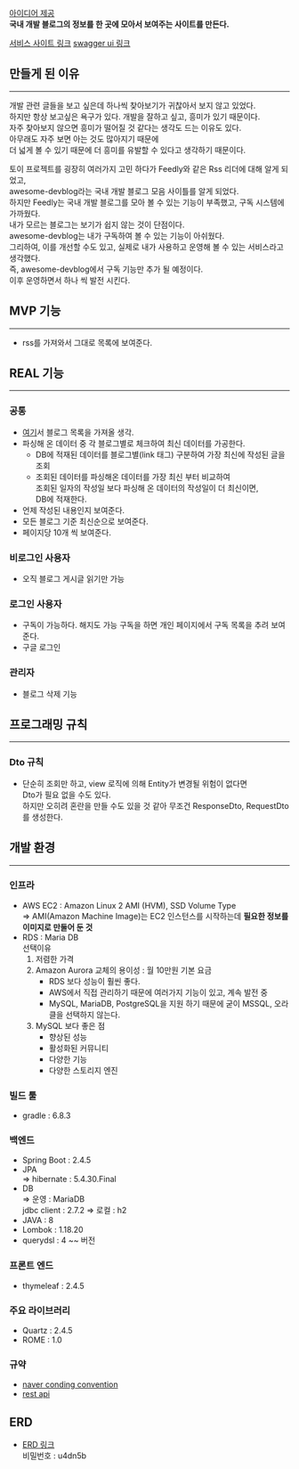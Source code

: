 [아이디어 제공](https://awesome-devblog.netlify.app/)  
**국내 개발 블로그의 정보를 한 곳에 모아서 보여주는 사이트를 만든다.**

[서비스 사이트 링크](http://www.devlogmoa.shop/)
[swagger ui 링크](http://www.devlogmoa.shop/swagger-ui.html)
## 만들게 된 이유

---
개발 관련 글들을 보고 싶은데 하나씩 찾아보기가 귀찮아서 보지 않고 있었다.  
하지만 항상 보고싶은 욕구가 있다. 개발을 잘하고 싶고, 흥미가 있기 때문이다.  
자주 찾아보지 않으면 흥미가 떨어질 것 같다는 생각도 드는 이유도 있다.  
아무래도 자주 보면 아는 것도 많아지기 때문에  
더 넓게 볼 수 있기 때문에 더 흥미를 유발할 수 있다고 생각하기 때문이다.

토이 프로젝트를 굉장히 여러가지 고민 하다가 Feedly와 같은 Rss 리더에 대해 알게 되었고,  
awesome-devblog라는 국내 개발 블로그 모음 사이틀를 알게 되었다.  
하지만 Feedly는 국내 개발 블로그를 모아 볼 수 있는 기능이 부족했고, 구독 시스템에 가까웠다.  
내가 모르는 블로그는 보기가 쉽지 않는 것이 단점이다.  
awesome-devblog는 내가 구독하여 볼 수 있는 기능이 아쉬웠다.  
그리하여, 이를 개선할 수도 있고, 실제로 내가 사용하고 운영해 볼 수 있는 서비스라고 생각했다.  
즉, awesome-devblog에서 구독 기능만 추가 될 예정이다.  
이후 운영하면서 하나 씩 발전 시킨다.

## MVP 기능

---
- rss를 가져와서 그대로 목록에 보여준다.

## REAL 기능

---
### 공통
- [여기](https://github.com/sarojaba/awesome-devblog)서 블로그 목록을 가져올 생각.
-   파싱해 온 데이터 중 각 블로그별로 체크하여 최신 데이터를 가공한다.
    -   DB에 적재된 데이터를 블로그별(link 태그) 구분하여 가장 최신에 작성된 글을 조회
    -   조회된 데이터를 파싱해온 데이터를 가장 최신 부터 비교하여  
        조회된 일자의 작성일 보다 파싱해 온 데이터의 작성일이 더 최신이면,  
        DB에 적재한다.
-   언제 작성된 내용인지 보여준다.
-   모든 블로그 기준 최신순으로 보여준다.
-   페이지당 10개 씩 보여준다.

### 비로그인 사용자
-   오직 블로그 게시글 읽기만 가능

### 로그인 사용자
-   구독이 가능하다. 해지도 가능
    구독을 하면 개인 페이지에서 구독 목록을 추려 보여준다.
-   구글 로그인

### 관리자
-   블로그 삭제 기능

## 프로그래밍 규칙

---
### Dto 규칙
- 단순히 조회만 하고, view 로직에 의해 Entity가 변경될 위험이 없다면  
  Dto가 필요 없을 수도 있다.  
  하지만 오히려 혼란을 만들 수도 있을 것 같아 무조건 ResponseDto, RequestDto를 생성한다.
  
## 개발 환경

---
### 인프라
- AWS EC2 : Amazon Linux 2 AMI (HVM), SSD Volume Type  
  => AMI(Amazon Machine Image)는 EC2 인스턴스를 시작하는데 **필요한 정보를 이미지로 만둘어 둔 것**
- RDS : Maria DB  
  선택이유  
  1. 저렴한 가격
  2. Amazon Aurora 교체의 용이성 : 월 10만원 기본 요금
     - RDS 보다 성능이 훨씬 좋다.
     - AWS에서 직접 관리하기 때문에 여러가지 기능이 있고, 계속 발전 중
     - MySQL, MariaDB, PostgreSQL을 지원 하기 때문에 굳이 MSSQL, 오라클을 선택하지 않는다.
  3. MySQL 보다 좋은 점
     - 향상된 성능
     - 활성화된 커뮤니티
     - 다양한 기능
     - 다양한 스토리지 엔진
  
### 빌드 툴
- gradle : 6.8.3

### 백엔드
- Spring Boot : 2.4.5
- JPA  
  => hibernate : 5.4.30.Final
- DB  
  => 운영 : MariaDB  
     jdbc client : 2.7.2
  => 로컬 : h2
- JAVA : 8 
- Lombok : 1.18.20
- querydsl : 4 ~~ 버전
  
### 프론트 엔드
- thymeleaf : 2.4.5

### 주요 라이브러리
- Quartz : 2.4.5
- ROME : 1.0

### 규약
- [naver conding convention](https://naver.github.io/hackday-conventions-java/)
- [rest api](https://meetup.toast.com/posts/92)

## ERD
- [ERD 링크](https://aquerytool.com:443/aquerymain/index/?rurl=6db53adb-a965-4fbc-b355-78db1561b21c)  
  비밀번호 : u4dn5b